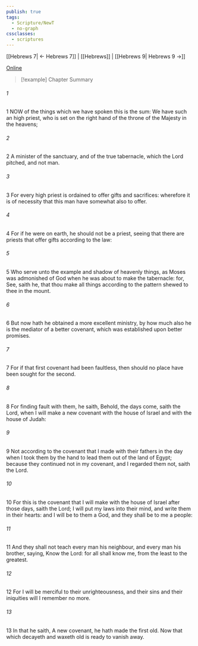 ```yaml
---
publish: true
tags:
  - Scripture/NewT
  - no-graph
cssclasses:
  - scriptures
---
```

[[Hebrews 7| ← Hebrews 7]] | [[Hebrews]] | [[Hebrews 9| Hebrews 9 →]]

[Online](https://churchofjesuschrist.org/study/scriptures/nt/heb/8?lang=eng)

>[!example] Chapter Summary
>
###### 1
1 NOW of the things which we have spoken this is the sum: We have such an high priest, who is set on the right hand of the throne of the Majesty in the heavens;
###### 2
2 A minister of the sanctuary, and of the true tabernacle, which the Lord pitched, and not man.
###### 3
3 For every high priest is ordained to offer gifts and sacrifices: wherefore it is of necessity that this man have somewhat also to offer.
###### 4
4 For if he were on earth, he should not be a priest, seeing that there are priests that offer gifts according to the law:
###### 5
5 Who serve unto the example and shadow of heavenly things, as Moses was admonished of God when he was about to make the tabernacle: for, See, saith he, that thou make all things according to the pattern shewed to thee in the mount.
###### 6
6 But now hath he obtained a more excellent ministry, by how much also he is the mediator of a better covenant, which was established upon better promises.
###### 7
7 For if that first covenant had been faultless, then should no place have been sought for the second.
###### 8
8 For finding fault with them, he saith, Behold, the days come, saith the Lord, when I will make a new covenant with the house of Israel and with the house of Judah:
###### 9
9 Not according to the covenant that I made with their fathers in the day when I took them by the hand to lead them out of the land of Egypt; because they continued not in my covenant, and I regarded them not, saith the Lord.
###### 10
10 For this is the covenant that I will make with the house of Israel after those days, saith the Lord; I will put my laws into their mind, and write them in their hearts: and I will be to them a God, and they shall be to me a people:
###### 11
11 And they shall not teach every man his neighbour, and every man his brother, saying, Know the Lord: for all shall know me, from the least to the greatest.
###### 12
12 For I will be merciful to their unrighteousness, and their sins and their iniquities will I remember no more.
###### 13
13 In that he saith, A new covenant, he hath made the first old. Now that which decayeth and waxeth old is ready to vanish away.



